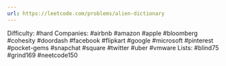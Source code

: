 ```yaml
---
url: https://leetcode.com/problems/alien-dictionary
---
```


Difficulty: #hard
Companies: #airbnb #amazon #apple #bloomberg #cohesity #doordash #facebook #flipkart #google #microsoft #pinterest #pocket-gems #snapchat #square #twitter #uber #vmware
Lists: #blind75 #grind169 #neetcode150